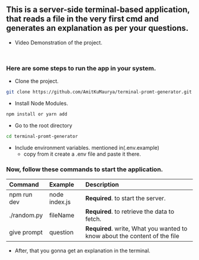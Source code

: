 ## This is a server-side terminal-based application, that reads a file in the very first cmd and generates an explanation as per your questions.

- Video Demonstration of the project.
```HTTP
  
 ```

### Here are some steps to run the app in your system.

* Clone the project.
```bash
git clone https://github.com/AmitKuMaurya/terminal-promt-generator.git
```

* Install Node Modules.
```bash
npm install or yarn add
```

* Go to the root directory
```bash
cd terminal-promt-generator
```

* Include environment variables. mentioned in(.env.example)
  * copy from it create a .env file and paste it there.

### Now, follow these commands to start the application.
| Command           | Example       | Description                                                             |
| :--------         | :-------      | :--------------------------------------                                 |
| npm run dev       | node index.js | **Required**. to start the server.                                      |
| ./random.py       | fileName      | **Required**. to retrieve the data to fetch.                            |
| give prompt       | question      | **Required**. write, What you wanted to know about the content of the file |

* After, that you gonna get an explanation in the terminal.

